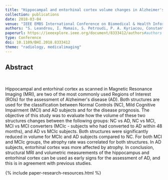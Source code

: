 ```yaml
---
title: "Hippocampal and entorhinal cortex volume changes in Alzheimer's disease patients and mild cognitive impairment subjects"
collection: publications
date: 2018-03-04
venue: "IEEE EMBS International Conference on Biomedical & Health Informatics (BHI)"
authors: "S. Leandrou, I. Mamais, S. Petroudi, P. A. Kyriacou, Constantino Carlos Reyes-Aldasoro, C.S. Pattichis"
paperurl: https://ieeexplore.ieee.org/document/8333412/authors#authors
type: Conference
doi: 10.1109/BHI.2018.8333412
theme: "radiology, medicalimaging"
---
```


<h2> Abstract </h2>  <br>

Hippocampal and entorhinal cortex as scanned in Magnetic Resonance Imaging (MRI), are two of the most commonly used Regions of Interest (ROIs) for the assessment of Alzheimer's disease (AD). Both structures are used for the classification between Normal Controls (NC), Mild Cognitive Impairment (MCI) and AD subjects and for the disease prognosis. The objective of this study was to evaluate how the volume of these two structures changes between the following groups: NC vs AD, NC vs MCI, MCI vs MCI converters (MCIc - subjects who had converted to AD within 48 months), and AD vs MCIc subjects. Both structures were significantly reduced in volume for MCIc and AD subjects compared to NC. For both MCI and MCIc groups, the atrophy rate was correlated for both structures. In AD subjects, entorhinal cortex was more affected by atrophy. In conclusion, structural MRI and volumetric measurements of the hippocampus and entorhinal cortex can be used as early signs for the assessment of AD, and this is in agreement with previous studies.

{% include paper-research-resources.html %}
